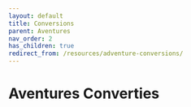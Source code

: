 ```yaml
---
layout: default
title: Conversions
parent: Aventures
nav_order: 2
has_children: true
redirect_from: /resources/adventure-conversions/
---
```


# Aventures Converties
